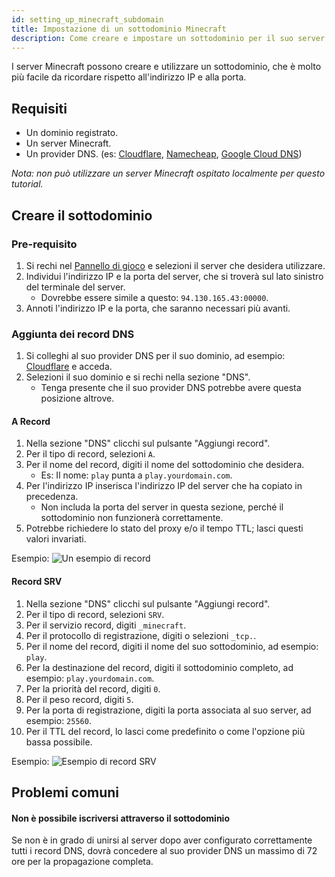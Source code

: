 ```yaml
---
id: setting_up_minecraft_subdomain
title: Impostazione di un sottodominio Minecraft
description: Come creare e impostare un sottodominio per il suo server Minecraft.
---
```


I server Minecraft possono creare e utilizzare un sottodominio, che è molto più facile da ricordare rispetto all'indirizzo IP e alla porta.

## Requisiti
- Un dominio registrato.
- Un server Minecraft.
- Un provider DNS. (es: [Cloudflare](https://www.cloudflare.com), [Namecheap](https://www.namecheap.com), [Google Cloud DNS](https://cloud.google.com/dns/))

*Nota: non può utilizzare un server Minecraft ospitato localmente per questo tutorial.*

## Creare il sottodominio

### Pre-requisito
1. Si rechi nel [Pannello di gioco](https://hrzn.link/panel) e selezioni il server che desidera utilizzare.
2. Individui l'indirizzo IP e la porta del server, che si troverà sul lato sinistro del terminale del server.
    - Dovrebbe essere simile a questo: `94.130.165.43:00000`.
3. Annoti l'indirizzo IP e la porta, che saranno necessari più avanti.

### Aggiunta dei record DNS
1. Si colleghi al suo provider DNS per il suo dominio, ad esempio: [Cloudflare](https://www.cloudflare.com) e acceda.
2. Selezioni il suo dominio e si rechi nella sezione "DNS".
    - Tenga presente che il suo provider DNS potrebbe avere questa posizione altrove.

#### A Record
1. Nella sezione "DNS" clicchi sul pulsante "Aggiungi record".
2. Per il tipo di record, selezioni `A`.
3. Per il nome del record, digiti il nome del sottodominio che desidera.
    - Es: Il nome: `play` punta a `play.yourdomain.com`.
4. Per l'indirizzo IP inserisca l'indirizzo IP del server che ha copiato in precedenza.
    - Non includa la porta del server in questa sezione, perché il sottodominio non funzionerà correttamente.
7. Potrebbe richiedere lo stato del proxy e/o il tempo TTL; lasci questi valori invariati.

Esempio:
![Un esempio di record](https://archive.horizonnetworks.uk/Resources/Documentation/Minecraft%20Subdomain/A_record.png)

#### Record SRV
1. Nella sezione "DNS" clicchi sul pulsante "Aggiungi record".
2. Per il tipo di record, selezioni `SRV`.
3. Per il servizio record, digiti `_minecraft`.
4. Per il protocollo di registrazione, digiti o selezioni `_tcp.`.
5. Per il nome del record, digiti il nome del suo sottodominio, ad esempio: `play`.
6. Per la destinazione del record, digiti il sottodominio completo, ad esempio: `play.yourdomain.com`.
7. Per la priorità del record, digiti `0`.
8. Per il peso record, digiti `5`.
9. Per la porta di registrazione, digiti la porta associata al suo server, ad esempio: `25560`.
10. Per il TTL del record, lo lasci come predefinito o come l'opzione più bassa possibile.

Esempio:
![Esempio di record SRV](https://archive.horizonnetworks.uk/Resources/Documentation/Minecraft%20Subdomain/SRV_record.png)

## Problemi comuni
#### Non è possibile iscriversi attraverso il sottodominio
Se non è in grado di unirsi al server dopo aver configurato correttamente tutti i record DNS, dovrà concedere al suo provider DNS un massimo di 72 ore per la propagazione completa.